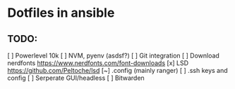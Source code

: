 # Dotfiles in ansible


## TODO:
[ ] Powerlevel 10k
[ ] NVM, pyenv (asdsf?)
[ ] Git integration
[ ] Download nerdfonts  https://www.nerdfonts.com/font-downloads
[x] LSD https://github.com/Peltoche/lsd
[~] .config (mainly ranger)
[ ] .ssh keys and config
[ ] Serperate GUI/headless
[ ] Bitwarden
